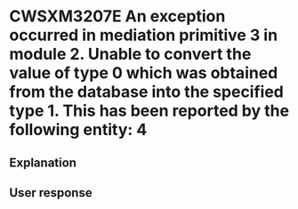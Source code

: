 # CWSXM3207E An exception occurred in mediation primitive 3 in module 2. Unable to convert the value of type 0 which was obtained from the database into the specified type 1. This has been reported by the following entity: 4

## Explanation

## User response